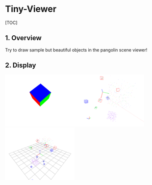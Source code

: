 # Tiny-Viewer

[TOC]

## 1. Overview

Try to draw sample but beautiful objects in the pangolin scene viewer!

## 2. Display

<img src="./scene-shot/1683550379929702850.png" width="45%"><img src="./scene-shot/1683612946010494123.png" width="45%"><img src="./scene-shot/1683622164831973710.png" width="45%">